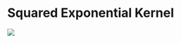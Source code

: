 # Squared Exponential Kernel

<img src="https://latex.codecogs.com/svg.image?k(x_i,x_j)=\sigma^2&space;\text{exp}(-\frac{(x_i-x_j)^2}{2l^2})&plus;\delta_{ij}\sigma_{\text{noise}}^2" />



